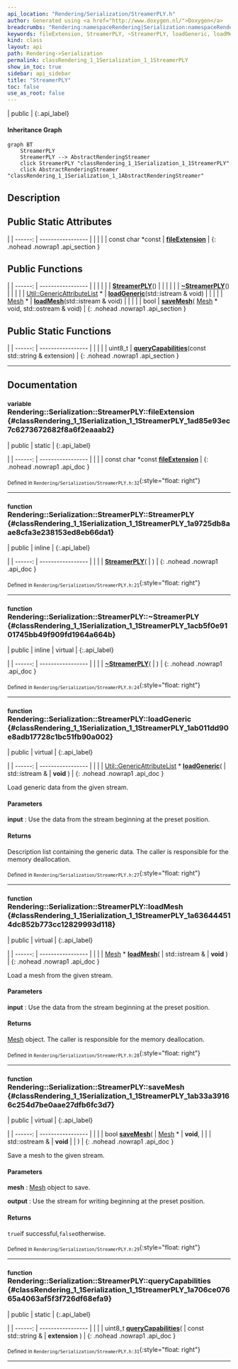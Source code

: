 ```yaml
---
api_location: "Rendering/Serialization/StreamerPLY.h"
author: Generated using <a href="http://www.doxygen.nl/">Doxygen</a>
breadcrumbs: "Rendering:namespaceRendering|Serialization:namespaceRendering_1_1Serialization"
keywords: fileExtension, StreamerPLY, ~StreamerPLY, loadGeneric, loadMesh, saveMesh, queryCapabilities
kind: class
layout: api
path: Rendering->Serialization
permalink: classRendering_1_1Serialization_1_1StreamerPLY
show_in_toc: true
sidebar: api_sidebar
title: "StreamerPLY"
toc: false
use_as_root: false
---
```


| public |
{:.api_label}

#### Inheritance Graph

```mermaid
graph BT
	StreamerPLY
	StreamerPLY --> AbstractRenderingStreamer
	click StreamerPLY "classRendering_1_1Serialization_1_1StreamerPLY"
	click AbstractRenderingStreamer "classRendering_1_1Serialization_1_1AbstractRenderingStreamer"
```

## Description





## Public Static Attributes

|
| ------: | ----------------- |
|  | |
| const char *const | **[fileExtension](#classRendering_1_1Serialization_1_1StreamerPLY_1ad85e93ec7c6273672682f8a6f2eaaab2)**  |
{: .nohead .nowrap1 .api_section }


## Public Functions

|
| ------: | ----------------- |
|  | |
|  | **[StreamerPLY](#classRendering_1_1Serialization_1_1StreamerPLY_1a9725db8aae8cfa3e238153ed8eb66da1)**() |
|  | |
|  | **[~StreamerPLY](#classRendering_1_1Serialization_1_1StreamerPLY_1acb5f0e9101745bb49f909fd1964a664b)**() |
|  | |
| [Util::GenericAttributeList](classUtil_1_1GenericAttributeList) * | **[loadGeneric](#classRendering_1_1Serialization_1_1StreamerPLY_1ab011dd90e8adb17728c1bc51fb90a002)**(std::istream & void) |
|  | |
| [Mesh](classRendering_1_1Mesh) * | **[loadMesh](#classRendering_1_1Serialization_1_1StreamerPLY_1a636444514dc852b773cc12829993d118)**(std::istream & void) |
|  | |
| bool | **[saveMesh](#classRendering_1_1Serialization_1_1StreamerPLY_1ab33a39166c254d7be0aae27dfb6fc3d7)**( [Mesh](classRendering_1_1Mesh) * void, std::ostream & void) |
{: .nohead .nowrap1 .api_section }


## Public Static Functions

|
| ------: | ----------------- |
|  | |
| uint8_t | **[queryCapabilities](#classRendering_1_1Serialization_1_1StreamerPLY_1a706ce07665a4063af5f3f726df68efa9)**(const std::string & extension) |
{: .nohead .nowrap1 .api_section }


-------------------------------------------------------------------

## Documentation

### <small>variable</small><br/> Rendering::Serialization::StreamerPLY::fileExtension {#classRendering_1_1Serialization_1_1StreamerPLY_1ad85e93ec7c6273672682f8a6f2eaaab2}

| public | static |
{:.api_label}

|
| ------: | ----------------- |
|  |
| const char *const **[fileExtension](#classRendering_1_1Serialization_1_1StreamerPLY_1ad85e93ec7c6273672682f8a6f2eaaab2)**  |
{: .nohead .nowrap1 .api_doc }





<sub>Defined in `Rendering/Serialization/StreamerPLY.h:32`</sub>{:style="float: right"}

-------------------------------------------------------------------

### <small>function</small><br/> Rendering::Serialization::StreamerPLY::StreamerPLY {#classRendering_1_1Serialization_1_1StreamerPLY_1a9725db8aae8cfa3e238153ed8eb66da1}

| public | inline |
{:.api_label}

|
| ------: | ----------------- |
|  |
|  **[StreamerPLY](#classRendering_1_1Serialization_1_1StreamerPLY_1a9725db8aae8cfa3e238153ed8eb66da1)**( |  ) |
{: .nohead .nowrap1 .api_doc }





<sub>Defined in `Rendering/Serialization/StreamerPLY.h:21`</sub>{:style="float: right"}

-------------------------------------------------------------------

### <small>function</small><br/> Rendering::Serialization::StreamerPLY::~StreamerPLY {#classRendering_1_1Serialization_1_1StreamerPLY_1acb5f0e9101745bb49f909fd1964a664b}

| public | inline | virtual |
{:.api_label}

|
| ------: | ----------------- |
|  |
|  **[~StreamerPLY](#classRendering_1_1Serialization_1_1StreamerPLY_1acb5f0e9101745bb49f909fd1964a664b)**( |  ) |
{: .nohead .nowrap1 .api_doc }





<sub>Defined in `Rendering/Serialization/StreamerPLY.h:24`</sub>{:style="float: right"}

-------------------------------------------------------------------

### <small>function</small><br/> Rendering::Serialization::StreamerPLY::loadGeneric {#classRendering_1_1Serialization_1_1StreamerPLY_1ab011dd90e8adb17728c1bc51fb90a002}

| public | virtual |
{:.api_label}

|
| ------: | ----------------- |
|  |
| [Util::GenericAttributeList](classUtil_1_1GenericAttributeList) * **[loadGeneric](#classRendering_1_1Serialization_1_1StreamerPLY_1ab011dd90e8adb17728c1bc51fb90a002)**( | std::istream & | **void** ) |
{: .nohead .nowrap1 .api_doc }



Load generic data from the given stream.


#### Parameters
**input**
:  Use the data from the stream beginning at the preset position.




#### Returns
Description list containing the generic data. The caller is responsible for the memory deallocation.





<sub>Defined in `Rendering/Serialization/StreamerPLY.h:27`</sub>{:style="float: right"}

-------------------------------------------------------------------

### <small>function</small><br/> Rendering::Serialization::StreamerPLY::loadMesh {#classRendering_1_1Serialization_1_1StreamerPLY_1a636444514dc852b773cc12829993d118}

| public | virtual |
{:.api_label}

|
| ------: | ----------------- |
|  |
| [Mesh](classRendering_1_1Mesh) * **[loadMesh](#classRendering_1_1Serialization_1_1StreamerPLY_1a636444514dc852b773cc12829993d118)**( | std::istream & | **void** ) |
{: .nohead .nowrap1 .api_doc }



Load a mesh from the given stream.


#### Parameters
**input**
:  Use the data from the stream beginning at the preset position.




#### Returns
 [Mesh](classRendering_1_1Mesh) object. The caller is responsible for the memory deallocation.





<sub>Defined in `Rendering/Serialization/StreamerPLY.h:28`</sub>{:style="float: right"}

-------------------------------------------------------------------

### <small>function</small><br/> Rendering::Serialization::StreamerPLY::saveMesh {#classRendering_1_1Serialization_1_1StreamerPLY_1ab33a39166c254d7be0aae27dfb6fc3d7}

| public | virtual |
{:.api_label}

|
| ------: | ----------------- |
|  |
| bool **[saveMesh](#classRendering_1_1Serialization_1_1StreamerPLY_1ab33a39166c254d7be0aae27dfb6fc3d7)**( |  [Mesh](classRendering_1_1Mesh) * | **void**, |
| | std::ostream & | **void** |
|   ) |
{: .nohead .nowrap1 .api_doc }



Save a mesh to the given stream.


#### Parameters
**mesh**
:   [Mesh](classRendering_1_1Mesh) object to save.



**output**
:  Use the stream for writing beginning at the preset position.




#### Returns
`true`if successful,`false`otherwise.





<sub>Defined in `Rendering/Serialization/StreamerPLY.h:29`</sub>{:style="float: right"}

-------------------------------------------------------------------

### <small>function</small><br/> Rendering::Serialization::StreamerPLY::queryCapabilities {#classRendering_1_1Serialization_1_1StreamerPLY_1a706ce07665a4063af5f3f726df68efa9}

| public | static |
{:.api_label}

|
| ------: | ----------------- |
|  |
| uint8_t **[queryCapabilities](#classRendering_1_1Serialization_1_1StreamerPLY_1a706ce07665a4063af5f3f726df68efa9)**( | const std::string & | **extension** ) |
{: .nohead .nowrap1 .api_doc }





<sub>Defined in `Rendering/Serialization/StreamerPLY.h:31`</sub>{:style="float: right"}

-------------------------------------------------------------------

